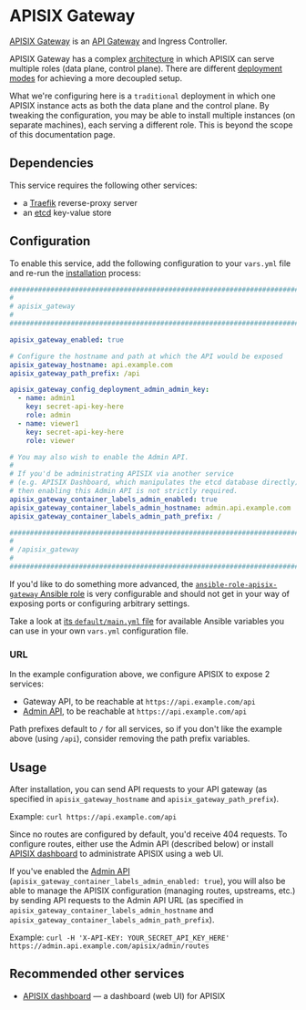 <!--
SPDX-FileCopyrightText: 2024 Slavi Pantaleev

SPDX-License-Identifier: AGPL-3.0-or-later
-->

# APISIX Gateway

[APISIX Gateway](https://apisix.apache.org/docs/apisix/getting-started/README/) is an [API Gateway](https://apisix.apache.org/docs/apisix/terminology/api-gateway/) and Ingress Controller.

APISIX Gateway has a complex [architecture](https://apisix.apache.org/docs/apisix/architecture-design/apisix/) in which APISIX can serve multiple roles (data plane, control plane). There are different [deployment modes](https://apisix.apache.org/docs/apisix/deployment-modes/) for achieving a more decoupled setup.

What we're configuring here is a `traditional` deployment in which one APISIX instance acts as both the data plane and the control plane.
By tweaking the configuration, you may be able to install multiple instances (on separate machines), each serving a different role. This is beyond the scope of this documentation page.


## Dependencies

This service requires the following other services:

- a [Traefik](traefik.md) reverse-proxy server
- an [etcd](etcd.md) key-value store


## Configuration

To enable this service, add the following configuration to your `vars.yml` file and re-run the [installation](../installing.md) process:

```yaml
########################################################################
#                                                                      #
# apisix_gateway                                                       #
#                                                                      #
########################################################################

apisix_gateway_enabled: true

# Configure the hostname and path at which the API would be exposed
apisix_gateway_hostname: api.example.com
apisix_gateway_path_prefix: /api

apisix_gateway_config_deployment_admin_admin_key:
  - name: admin1
    key: secret-api-key-here
    role: admin
  - name: viewer1
    key: secret-api-key-here
    role: viewer

# You may also wish to enable the Admin API.
#
# If you'd be administrating APISIX via another service
# (e.g. APISIX Dashboard, which manipulates the etcd database directly),
# then enabling this Admin API is not strictly required.
apisix_gateway_container_labels_admin_enabled: true
apisix_gateway_container_labels_admin_hostname: admin.api.example.com
apisix_gateway_container_labels_admin_path_prefix: /

########################################################################
#                                                                      #
# /apisix_gateway                                                      #
#                                                                      #
########################################################################
```

If you'd like to do something more advanced, the [`ansible-role-apisix-gateway` Ansible role](https://github.com/mother-of-all-self-hosting/ansible-role-apisix-gateway) is very configurable and should not get in your way of exposing ports or configuring arbitrary settings.

Take a look at [its `default/main.yml` file](https://github.com/mother-of-all-self-hosting/ansible-role-apisix-gateway/blob/main/defaults/main.yml) for available Ansible variables you can use in your own `vars.yml` configuration file.

### URL

In the example configuration above, we configure APISIX to expose 2 services:

- Gateway API, to be reachable at `https://api.example.com/api`
- [Admin API](https://apisix.apache.org/docs/apisix/admin-api/), to be reachable at `https://api.example.com/api`

Path prefixes default to `/` for all services, so if you don't like the example above (using `/api`), consider removing the path prefix variables.

## Usage

After installation, you can send API requests to your API gateway (as specified in `apisix_gateway_hostname` and `apisix_gateway_path_prefix`).

Example: `curl https://api.example.com/api`

Since no routes are configured by default, you'd receive 404 requests. To configure routes, either use the Admin API (described below) or install [APISIX dashboard](./apisix-dashboard.md) to administrate APISIX using a web UI.

If you've enabled the [Admin API](https://apisix.apache.org/docs/apisix/admin-api/) (`apisix_gateway_container_labels_admin_enabled: true`), you will also be able to manage the APISIX configuration (managing routes, upstreams, etc.) by sending API requests to the Admin API URL (as specified in `apisix_gateway_container_labels_admin_hostname` and `apisix_gateway_container_labels_admin_path_prefix`).

Example: `curl -H 'X-API-KEY: YOUR_SECRET_API_KEY_HERE' https://admin.api.example.com/apisix/admin/routes`

## Recommended other services

- [APISIX dashboard](apisix-dashboard.md) — a dashboard (web UI) for APISIX

